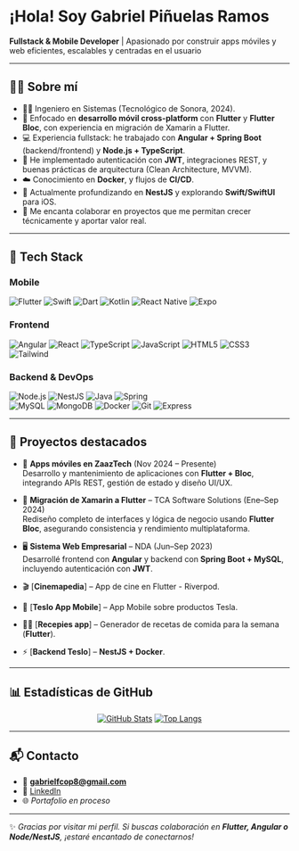 <!-- Profile README for GitHub: GabrielR19-G2 -->
# ¡Hola! Soy **Gabriel Piñuelas Ramos**  
**Fullstack & Mobile Developer** | Apasionado por construir apps móviles y web eficientes, escalables y centradas en el usuario  

---

## 🧑‍💻 Sobre mí  
- 👨‍🎓 Ingeniero en Sistemas (Tecnológico de Sonora, 2024).  
- 📱 Enfocado en **desarrollo móvil cross-platform** con **Flutter** y **Flutter Bloc**, con experiencia en migración de Xamarin a Flutter.  
- 💻 Experiencia fullstack: he trabajado con **Angular + Spring Boot** (backend/frontend) y **Node.js + TypeScript**.  
- 🔐 He implementado autenticación con **JWT**, integraciones REST, y buenas prácticas de arquitectura (Clean Architecture, MVVM).  
- ☁️ Conocimiento en **Docker**, y flujos de **CI/CD**.  
- 🌱 Actualmente profundizando en **NestJS** y explorando **Swift/SwiftUI** para iOS.  
- 🤝 Me encanta colaborar en proyectos que me permitan crecer técnicamente y aportar valor real.

---

## 🚀 Tech Stack  

### Mobile  
![Flutter](https://skillicons.dev/icons?i=flutter&perline=6) ![Swift](https://skillicons.dev/icons?i=swift)
![Dart](https://skillicons.dev/icons?i=dart) ![Kotlin](https://skillicons.dev/icons?i=kotlin) ![React Native](https://skillicons.dev/icons?i=react) ![Expo](https://skillicons.dev/icons?i=expo) 

### Frontend  
![Angular](https://skillicons.dev/icons?i=angular) ![React](https://skillicons.dev/icons?i=react) ![TypeScript](https://skillicons.dev/icons?i=ts) ![JavaScript](https://skillicons.dev/icons?i=js) ![HTML5](https://skillicons.dev/icons?i=html) ![CSS3](https://skillicons.dev/icons?i=css) ![Tailwind](https://skillicons.dev/icons?i=tailwind)

### Backend & DevOps  
![Node.js](https://skillicons.dev/icons?i=nodejs) ![NestJS](https://skillicons.dev/icons?i=nestjs) ![Java](https://skillicons.dev/icons?i=java) ![Spring](https://skillicons.dev/icons?i=spring)  
![MySQL](https://skillicons.dev/icons?i=mysql) ![MongoDB](https://skillicons.dev/icons?i=mongodb) ![Docker](https://skillicons.dev/icons?i=docker) ![Git](https://skillicons.dev/icons?i=git) ![Express](https://skillicons.dev/icons?i=express)


---

## 📌 Proyectos destacados  

- 📱 **Apps móviles en ZaazTech** (Nov 2024 – Presente)  
  Desarrollo y mantenimiento de aplicaciones con **Flutter + Bloc**, integrando APIs REST, gestión de estado y diseño UI/UX.

- 🔄 **Migración de Xamarin a Flutter** – TCA Software Solutions (Ene–Sep 2024)  
  Rediseño completo de interfaces y lógica de negocio usando **Flutter Bloc**, asegurando consistencia y rendimiento multiplataforma.

- 🖥️ **Sistema Web Empresarial** – NDA (Jun–Sep 2023)  
  Desarrollé frontend con **Angular** y backend con **Spring Boot + MySQL**, incluyendo autenticación con **JWT**.

- 🎬 [**Cinemapedia**] – App de cine en Flutter - Riverpod. <!-- (https://cinema-raly.vercel.app)  -->
- 🛒 [**Teslo App Mobile**] – App Mobile sobre productos Tesla.  
<!-- (https://carrito-ten.vercel.app) -->
<!-- - 🏥 [**Creador de Historias Clínicas**](https://github.com/Pesgard/creador-historias-clinicas) – Generador en TypeScript.   -->
-  🏣🍗 [**Recepies app**] – Generador de recetas de comida para la semana (**Flutter**).  
<!-- (https://github.com/Pesgard/creador-historias-clinicas) -->
- ⚡ [**Backend Teslo**] – **NestJS + Docker**.
<!-- (https://github.com/Pesgard/uml-creator)  -->

---

## 📊 Estadísticas de GitHub  

<div align="center">

[![GitHub Stats](https://github-readme-stats.vercel.app/api?username=GabrielR19-G2&show_icons=true&theme=radical)](https://github.com/GabrielR19-G2)
[![Top Langs](https://github-readme-stats.vercel.app/api/top-langs/?username=GabrielR19-G2&layout=compact&theme=radical)](https://github.com/GabrielR19-G2)
<!-- [![Streak Stats](https://streak-stats.demolab.com?user=GabrielR19-G2&theme=radical)](https://git.io/streak-stats) -->

</div>

---

## 📬 Contacto  
- 📧 **gabrielfcop8@gmail.com**  
- 💼 [LinkedIn](https://www.linkedin.com/in/gabriel-pinuelas-603665235)  
- 🌐 *Portafolio en proceso*  

---

✨ *Gracias por visitar mi perfil. Si buscas colaboración en **Flutter, Angular o Node/NestJS**, ¡estaré encantado de conectarnos!*